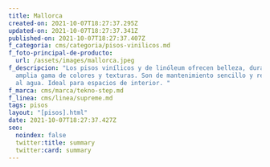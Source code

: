 ```yaml
---
title: Mallorca
created-on: 2021-10-07T18:27:37.295Z
updated-on: 2021-10-07T18:27:37.341Z
published-on: 2021-10-07T18:27:37.407Z
f_categoria: cms/categoria/pisos-vinilicos.md
f_foto-principal-de-producto:
  url: /assets/images/mallorca.jpeg
f_descripcion: "Los pisos vinílicos y de linóleum ofrecen belleza, durabilidad y
  amplia gama de colores y texturas. Son de mantenimiento sencillo y resistentes
  al agua. Ideal para espacios de interior. "
f_marca: cms/marca/tekno-step.md
f_linea: cms/linea/supreme.md
tags: pisos
layout: "[pisos].html"
date: 2021-10-07T18:27:37.427Z
seo:
  noindex: false
  twitter:title: summary
  twitter:card: summary
---
```

